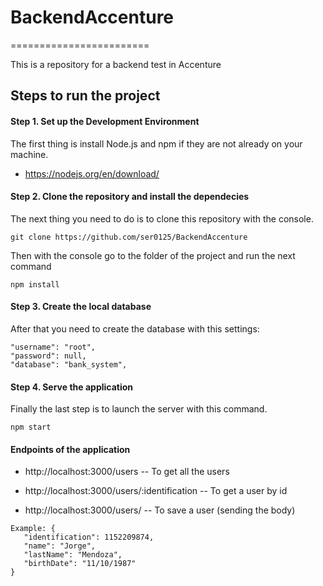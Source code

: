 # BackendAccenture
========================

This is a repository for a backend test in Accenture

## Steps to run the project
#### Step 1. Set up the Development Environment 

The first thing is install Node.js and npm if they are not already on your machine.

* https://nodejs.org/en/download/

#### Step 2. Clone the repository and install the dependecies

The next thing you need to do is to clone this repository with the console.

  ```
git clone https://github.com/ser0125/BackendAccenture
  ```

Then with the console go to the folder of the project and run the next command
  ```
npm install 
  ```

#### Step 3. Create the local database

After that you need to create the database with this settings:

```
"username": "root",
"password": null,
"database": "bank_system",
```

#### Step 4. Serve the application

Finally the last step is to launch the server with this command.

 ```
npm start
  ```

#### Endpoints of the application

* http://localhost:3000/users  -- To get all the users

* http://localhost:3000/users/:identification  -- To get a user by id

* http://localhost:3000/users/ -- To save a user (sending the body) 

 ```
Example: {
	"identification": 1152209874,
	"name": "Jorge",
	"lastName": "Mendoza",
	"birthDate": "11/10/1987"
}
 ```




